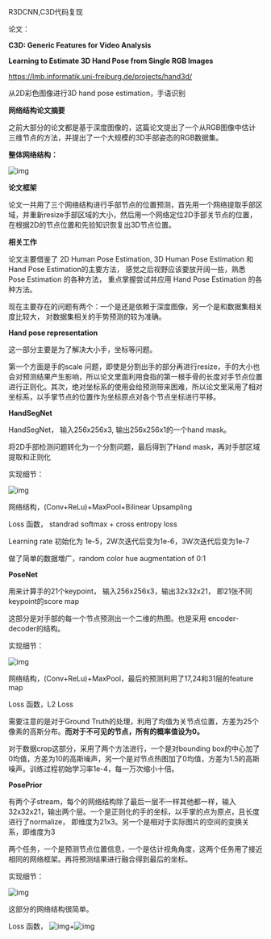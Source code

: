R3DCNN,C3D代码复现

论文：

**C3D: Generic Features for Video Analysis**







**Learning to Estimate 3D Hand Pose from Single RGB Images**

https://lmb.informatik.uni-freiburg.de/projects/hand3d/

从2D彩色图像进行3D hand pose estimation，手语识别

**网络结构论文摘要**

之前大部分的论文都是基于深度图像的，这篇论文提出了一个从RGB图像中估计三维节点的方法，并提出了一个大规模的3D手部姿态的RGB数据集。

 **整体网络结构：**

![img](https://images2017.cnblogs.com/blog/716743/201711/716743-20171103221330591-833650674.png)

**论文框架**

论文一共用了三个网络结构进行手部节点的位置预测，首先用一个网络提取手部区域，并重新resize手部区域的大小，然后用一个网络定位2D手部关节点的位置，在根据2D的节点位置和先验知识恢复出3D节点位置。

**相关工作**

论文主要借鉴了 2D Human Pose Estimation, 3D Human Pose Estimation 和 Hand Pose Estimation的主要方法， 感觉之后视野应该要放开阔一些，熟悉 Pose Estimation 的各种方法， 重点掌握尝试并应用 Hand Pose Estimation 的各种方法。

现在主要存在的问题有两个：一个是还是依赖于深度图像，另一个是和数据集相关度比较大， 对数据集相关的手势预测的较为准确。

**Hand pose representation**

这一部分主要是为了解决大小手，坐标等问题。

第一个方面是手的scale 问题，即使是分割出手的部分再进行resize，手的大小也会对预测结果产生影响，所以论文里面利用食指的第一根手骨的长度对手节点位置进行正则化。其次，绝对坐标系的使用会给预测带来困难，所以论文里采用了相对坐标系，以手掌节点的位置作为坐标原点对各个节点坐标进行平移。

**HandSegNet**

HandSegNet， 输入256x256x3, 输出256x256x1的一个hand mask。

将2D手部检测问题转化为一个分割问题，最后得到了Hand mask，再对手部区域提取和正则化 

实现细节：

![img](https://images2017.cnblogs.com/blog/716743/201711/716743-20171103215129982-886725569.png) 

网络结构，(Conv+ReLu)+MaxPool+Bilinear Upsampling

Loss 函数， standrad softmax + cross entropy loss

Learning rate 初始化为 1e-5，2W次迭代后变为1e-6，3W次迭代后变为1e-7

做了简单的数据増广，random color hue augmentation of 0:1 

**PoseNet**

用来计算手的21个keypoint， 输入256x256x3，输出32x32x21， 即21张不同keypoint的score map

这部分是对手部的每一个节点预测出一个二维的热图。也是采用 encoder-decoder的结构。

实现细节：

![img](https://images2017.cnblogs.com/blog/716743/201711/716743-20171103215552779-1391624653.png)

网络结构，(Conv+ReLu)+MaxPool，最后的预测利用了17,24和31层的feature map

Loss 函数，L2 Loss

需要注意的是对于Ground Truth的处理，利用了均值为关节点位置，方差为25个像素的高斯分布。**而对于不可见的节点，所有的概率值设为0。**

对于数据crop这部分，采用了两个方法进行，一个是对bounding box的中心加了0均值，方差为10的高斯噪声，另一个是对节点热图加了0均值，方差为1.5的高斯噪声。训练过程初始学习率1e-4，每一万次缩小十倍。

**PosePrior**

有两个子stream，每个的网络结构除了最后一层不一样其他都一样，输入32x32x21，输出两个层。一个是正则化的手的坐标，以手掌的点为原点，且长度进行了normalize， 即维度为21x3。另一个是相对于实际图片的空间的变换关系，即维度为3

两个任务，一个是预测节点位置信息，一个是估计视角角度，这两个任务用了接近相同的网络框架。再将预测结果进行融合得到最后的坐标。

实现细节：

![img](https://images2017.cnblogs.com/blog/716743/201711/716743-20171103221002107-872302928.png)

这部分的网络结构很简单。

Loss 函数， ![img](https://images2017.cnblogs.com/blog/716743/201711/716743-20171103221148091-942150800.png)+![img](https://images2017.cnblogs.com/blog/716743/201711/716743-20171103221155545-1952542594.png)

